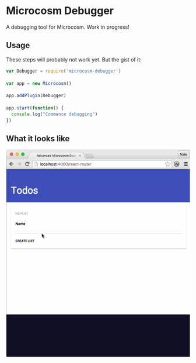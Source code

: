 # Microcosm Debugger

A debugging tool for Microcosm. Work in progress!

## Usage

These steps will probably not work yet. But the gist of it:

```javascript
var Debugger = require('microcosm-debugger')

var app = new Microcosm()

app.addPlugin(Debugger)

app.start(function() {
  console.log("Commence debugging")
})
```

## What it looks like

![how-it-works](./docs/debugger.gif)

